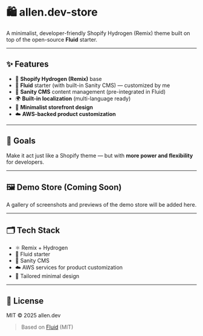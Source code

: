 # 🛍️ allen.dev-store

A minimalist, developer-friendly Shopify Hydrogen (Remix) theme built on top of the open-source **Fluid** starter.

---

## ✨ Features

- 🛒 **Shopify Hydrogen (Remix)** base  
- 🌊 **Fluid** starter (with built-in Sanity CMS) — customized by me  
- 🧠 **Sanity CMS** content management (pre-integrated in Fluid)  
- 🌍 **Built-in localization** (multi-language ready)  
- 🎨 **Minimalist storefront design**  
- ☁️ **AWS-backed product customization**  

---

## 🚀 Goals

Make it act just like a Shopify theme — but with **more power and flexibility** for developers.

---

## 🖼️ Demo Store (Coming Soon)

A gallery of screenshots and previews of the demo store will be added here.  

---

## 🗂️ Tech Stack

- ⚛️ Remix + Hydrogen  
- 🌊 Fluid starter  
- 🧠 Sanity CMS  
- ☁️ AWS services for product customization  
- 🎨 Tailored minimal design  

---

## 📜 License

MIT © 2025 allen.dev

> Based on [Fluid](https://github.com/…) (MIT)
